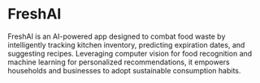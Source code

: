 # FreshAI
FreshAI is an AI-powered app designed to combat food waste by intelligently tracking kitchen inventory, predicting expiration dates, and suggesting recipes. Leveraging computer vision for food recognition and machine learning for personalized recommendations, it empowers households and businesses to adopt sustainable consumption habits.
